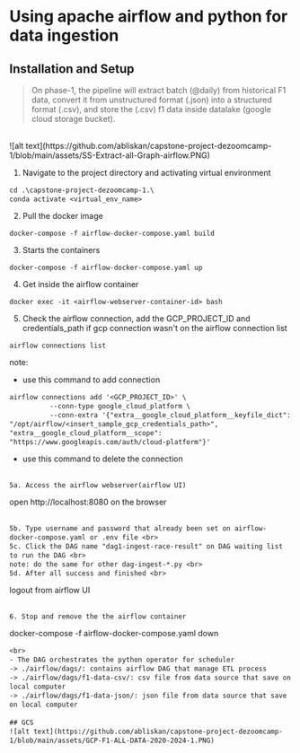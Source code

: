 # Using apache airflow and python for data ingestion 
## Installation and Setup
> On phase-1, the pipeline will extract batch (@daily) from historical F1 data, convert it from unstructured format (.json) into a structured format (.csv), and store the (.csv) f1 data inside datalake (google cloud storage bucket).
<br>
![alt text](https://github.com/abliskan/capstone-project-dezoomcamp-1/blob/main/assets/SS-Extract-all-Graph-airflow.PNG)

1. Navigate to the project directory and activating virtual environment
```
cd .\capstone-project-dezoomcamp-1.\
conda activate <virtual_env_name>
```

2. Pull the docker image
```
docker-compose -f airflow-docker-compose.yaml build
```

3. Starts the containers 
```
docker-compose -f airflow-docker-compose.yaml up
```

4. Get inside the airflow container
```
docker exec -it <airflow-webserver-container-id> bash
```

5. Check the airflow connection, add the GCP_PROJECT_ID and credentials_path if gcp connection wasn't on the airflow connection list
```
airflow connections list
```

note: <br>
- use this command to add connection
```
airflow connections add '<GCP_PROJECT_ID>' \
          --conn-type google_cloud_platform \
          --conn-extra '{"extra__google_cloud_platform__keyfile_dict": "/opt/airflow/<insert_sample_gcp_credentials_path>", "extra__google_cloud_platform__scope": "https://www.googleapis.com/auth/cloud-platform"}'
```

- use this command to delete the connection
```

5a. Access the airflow webserver(airflow UI)
```
open http://localhost:8080 on the browser
```

5b. Type username and password that already been set on airflow-docker-compose.yaml or .env file <br>
5c. Click the DAG name "dag1-ingest-race-result" on DAG waiting list to run the DAG <br>
note: do the same for other dag-ingest-*.py <br>
5d. After all success and finished <br>
```
logout from airflow UI
```

6. Stop and remove the the airflow container
```
docker-compose -f airflow-docker-compose.yaml down
```
<br>
- The DAG orchestrates the python operator for scheduler
-> ./airflow/dags/: contains airflow DAG that manage ETL process
-> ./airflow/dags/f1-data-csv/: csv file from data source that save on local computer
-> ./airflow/dags/f1-data-json/: json file from data source that save on local computer

## GCS
![alt text](https://github.com/abliskan/capstone-project-dezoomcamp-1/blob/main/assets/GCP-F1-ALL-DATA-2020-2024-1.PNG)
